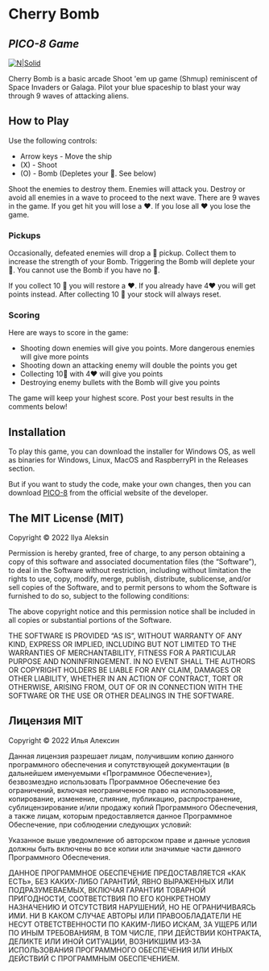 # Cherry Bomb

## _PICO-8 Game_

[![N|Solid](https://i.ibb.co/CvTFFNv/pico8-logo.png)](https://www.lexaloffle.com/pico-8.php)

Cherry Bomb is a basic arcade Shoot 'em up game (Shmup) reminiscent of Space Invaders or Galaga. Pilot your blue spaceship to blast your way through 9 waves of attacking aliens.

## How to Play

Use the following controls:

- Arrow keys - Move the ship
- (X) - Shoot
- (O) - Bomb (Depletes your 🍒. See below)

Shoot the enemies to destroy them. Enemies will attack you. Destroy or avoid all enemies in a wave to proceed to the next wave. There are 9 waves in the game. If you get hit you will lose a ❤️. If you lose all ❤️ you lose the game.

### Pickups

Occasionally, defeated enemies will drop a 🍒 pickup. Collect them to increase the strength of your Bomb. Triggering the Bomb will deplete your 🍒. You cannot use the Bomb if you have no 🍒.

If you collect 10 🍒 you will restore a ❤️. If you already have 4❤️ you will get points instead. After collecting 10 🍒 your stock will always reset.

### Scoring

Here are ways to score in the game:

- Shooting down enemies will give you points. More dangerous enemies will give more points
- Shooting down an attacking enemy will double the points you get
- Collecting 10🍒 with 4❤️ will give you points
- Destroying enemy bullets with the Bomb will give you points

The game will keep your highest score. Post your best results in the comments below!

## Installation

To play this game, you can download the installer for Windows OS, as well as binaries for Windows, Linux, MacOS and RaspberryPI in the Releases section.

But if you want to study the code, make your own changes, then you can download [PICO-8](https://www.lexaloffle.com/pico-8.php) from the official website of the developer.

## The MIT License (MIT)

Copyright © 2022 Ilya Aleksin

Permission is hereby granted, free of charge, to any person obtaining a copy of this software and associated documentation files (the “Software”), to deal in the Software without restriction, including without limitation the rights to use, copy, modify, merge, publish, distribute, sublicense, and/or sell copies of the Software, and to permit persons to whom the Software is furnished to do so, subject to the following conditions:

The above copyright notice and this permission notice shall be included in all copies or substantial portions of the Software.

THE SOFTWARE IS PROVIDED “AS IS”, WITHOUT WARRANTY OF ANY KIND, EXPRESS OR IMPLIED, INCLUDING BUT NOT LIMITED TO THE WARRANTIES OF MERCHANTABILITY, FITNESS FOR A PARTICULAR PURPOSE AND NONINFRINGEMENT. IN NO EVENT SHALL THE AUTHORS OR COPYRIGHT HOLDERS BE LIABLE FOR ANY CLAIM, DAMAGES OR OTHER LIABILITY, WHETHER IN AN ACTION OF CONTRACT, TORT OR OTHERWISE, ARISING FROM, OUT OF OR IN CONNECTION WITH THE SOFTWARE OR THE USE OR OTHER DEALINGS IN THE SOFTWARE.

## Лицензия MIT

Copyright © 2022 Илья Алексин

Данная лицензия разрешает лицам, получившим копию данного программного обеспечения и сопутствующей документации (в дальнейшем именуемыми «Программное Обеспечение»), безвозмездно использовать Программное Обеспечение без ограничений, включая неограниченное право на использование, копирование, изменение, слияние, публикацию, распространение, сублицензирование и/или продажу копий Программного Обеспечения, а также лицам, которым предоставляется данное Программное Обеспечение, при соблюдении следующих условий:

Указанное выше уведомление об авторском праве и данные условия должны быть включены во все копии или значимые части данного Программного Обеспечения.

ДАННОЕ ПРОГРАММНОЕ ОБЕСПЕЧЕНИЕ ПРЕДОСТАВЛЯЕТСЯ «КАК ЕСТЬ», БЕЗ КАКИХ-ЛИБО ГАРАНТИЙ, ЯВНО ВЫРАЖЕННЫХ ИЛИ ПОДРАЗУМЕВАЕМЫХ, ВКЛЮЧАЯ ГАРАНТИИ ТОВАРНОЙ ПРИГОДНОСТИ, СООТВЕТСТВИЯ ПО ЕГО КОНКРЕТНОМУ НАЗНАЧЕНИЮ И ОТСУТСТВИЯ НАРУШЕНИЙ, НО НЕ ОГРАНИЧИВАЯСЬ ИМИ. НИ В КАКОМ СЛУЧАЕ АВТОРЫ ИЛИ ПРАВООБЛАДАТЕЛИ НЕ НЕСУТ ОТВЕТСТВЕННОСТИ ПО КАКИМ-ЛИБО ИСКАМ, ЗА УЩЕРБ ИЛИ ПО ИНЫМ ТРЕБОВАНИЯМ, В ТОМ ЧИСЛЕ, ПРИ ДЕЙСТВИИ КОНТРАКТА, ДЕЛИКТЕ ИЛИ ИНОЙ СИТУАЦИИ, ВОЗНИКШИМ ИЗ-ЗА ИСПОЛЬЗОВАНИЯ ПРОГРАММНОГО ОБЕСПЕЧЕНИЯ ИЛИ ИНЫХ ДЕЙСТВИЙ С ПРОГРАММНЫМ ОБЕСПЕЧЕНИЕМ.
